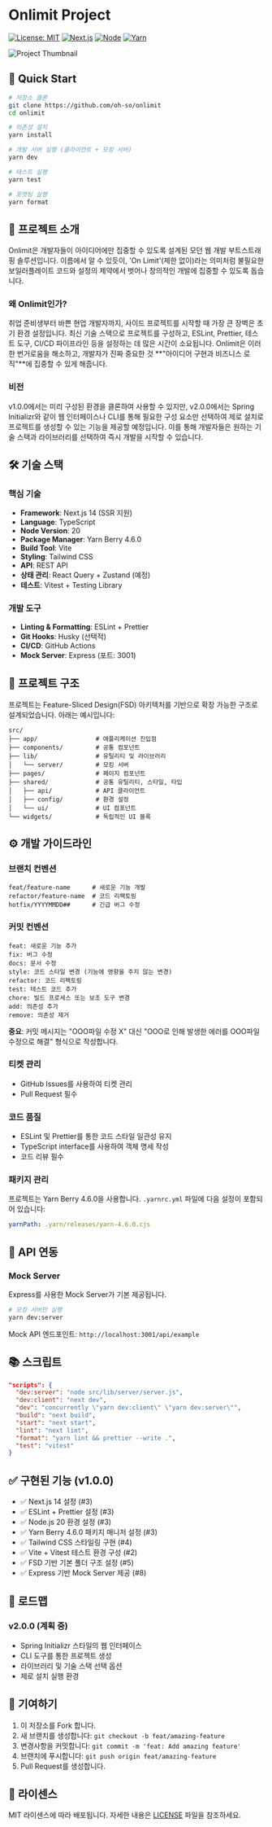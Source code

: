 # Onlimit Project

[![License: MIT](https://img.shields.io/badge/License-MIT-yellow.svg)](https://opensource.org/licenses/MIT)
[![Next.js](https://img.shields.io/badge/Next.js-14-black)](https://nextjs.org/)
[![Node](https://img.shields.io/badge/Node-20-green)](https://nodejs.org/)
[![Yarn](https://img.shields.io/badge/Yarn-4.6.0-blue)](https://yarnpkg.com/)

![Project Thumbnail](https://github.com/user-attachments/assets/e0a03924-8eb0-4ef9-a335-e57e7f406b88)

## 🚀 Quick Start

```bash
# 저장소 클론
git clone https://github.com/oh-so/onlimit
cd onlimit

# 의존성 설치
yarn install

# 개발 서버 실행 (클라이언트 + 모킹 서버)
yarn dev

# 테스트 실행
yarn test

# 포맷팅 실행
yarn format
```

## 📖 프로젝트 소개

Onlimit은 개발자들이 아이디어에만 집중할 수 있도록 설계된 모던 웹 개발 부트스트래핑 솔루션입니다. 이름에서 알 수 있듯이, 'On Limit'(제한 없이)라는 의미처럼 불필요한 보일러플레이트 코드와 설정의 제약에서 벗어나 창의적인 개발에 집중할 수 있도록 돕습니다.

### 왜 Onlimit인가?

취업 준비생부터 바쁜 현업 개발자까지, 사이드 프로젝트를 시작할 때 가장 큰 장벽은 초기 환경 설정입니다. 최신 기술 스택으로 프로젝트를 구성하고, ESLint, Prettier, 테스트 도구, CI/CD 파이프라인 등을 설정하는 데 많은 시간이 소요됩니다. Onlimit은 이러한 번거로움을 해소하고, 개발자가 진짜 중요한 것 **"아이디어 구현과 비즈니스 로직"**에 집중할 수 있게 해줍니다.

### 비전

v1.0.0에서는 미리 구성된 환경을 클론하여 사용할 수 있지만, v2.0.0에서는 Spring Initializr와 같이 웹 인터페이스나 CLI를 통해 필요한 구성 요소만 선택하여 제로 설치로 프로젝트를 생성할 수 있는 기능을 제공할 예정입니다. 이를 통해 개발자들은 원하는 기술 스택과 라이브러리를 선택하여 즉시 개발을 시작할 수 있습니다.

## 🛠️ 기술 스택

### 핵심 기술
- **Framework**: Next.js 14 (SSR 지원)
- **Language**: TypeScript
- **Node Version**: 20
- **Package Manager**: Yarn Berry 4.6.0
- **Build Tool**: Vite
- **Styling**: Tailwind CSS
- **API**: REST API
- **상태 관리**: React Query + Zustand (예정)
- **테스트**: Vitest + Testing Library

### 개발 도구
- **Linting & Formatting**: ESLint + Prettier
- **Git Hooks**: Husky (선택적)
- **CI/CD**: GitHub Actions
- **Mock Server**: Express (포트: 3001)

## 📁 프로젝트 구조

프로젝트는 Feature-Sliced Design(FSD) 아키텍처를 기반으로 확장 가능한 구조로 설계되었습니다.
아래는 예시입니다:

```
src/
├── app/                # 애플리케이션 진입점
├── components/         # 공통 컴포넌트
├── lib/                # 유틸리티 및 라이브러리
│   └── server/         # 모킹 서버
├── pages/              # 페이지 컴포넌트
├── shared/             # 공통 유틸리티, 스타일, 타입
│   ├── api/            # API 클라이언트
│   ├── config/         # 환경 설정
│   └── ui/             # UI 컴포넌트
└── widgets/            # 독립적인 UI 블록
```

## ⚙️ 개발 가이드라인

### 브랜치 컨벤션
```
feat/feature-name      # 새로운 기능 개발
refactor/feature-name  # 코드 리팩토링
hotfix/YYYYMMDD##      # 긴급 버그 수정
```

### 커밋 컨벤션
```
feat: 새로운 기능 추가
fix: 버그 수정
docs: 문서 수정
style: 코드 스타일 변경 (기능에 영향을 주지 않는 변경)
refactor: 코드 리팩토링
test: 테스트 코드 추가
chore: 빌드 프로세스 또는 보조 도구 변경
add: 의존성 추가
remove: 의존성 제거
```

**중요**: 커밋 메시지는 "OOO파일 수정 X" 대신 "OOO로 인해 발생한 에러를 OOO파일 수정으로 해결" 형식으로 작성합니다.

### 티켓 관리
- GitHub Issues를 사용하여 티켓 관리
- Pull Request 필수

### 코드 품질
- ESLint 및 Prettier를 통한 코드 스타일 일관성 유지
- TypeScript interface를 사용하여 객체 명세 작성
- 코드 리뷰 필수

### 패키지 관리
프로젝트는 Yarn Berry 4.6.0을 사용합니다. `.yarnrc.yml` 파일에 다음 설정이 포함되어 있습니다:

```yaml
yarnPath: .yarn/releases/yarn-4.6.0.cjs
```

## 📡 API 연동

### Mock Server
Express를 사용한 Mock Server가 기본 제공됩니다.

```bash
# 모킹 서버만 실행
yarn dev:server
```

Mock API 엔드포인트: `http://localhost:3001/api/example`

## 📚 스크립트

```json
"scripts": {
  "dev:server": "node src/lib/server/server.js",
  "dev:client": "next dev",
  "dev": "concurrently \"yarn dev:client\" \"yarn dev:server\"",
  "build": "next build",
  "start": "next start",
  "lint": "next lint",
  "format": "yarn lint && prettier --write .",
  "test": "vitest"
}
```

## ✅ 구현된 기능 (v1.0.0)

- ✅ Next.js 14 설정 (#3)
- ✅ ESLint + Prettier 설정 (#3)
- ✅ Node.js 20 환경 설정 (#3)
- ✅ Yarn Berry 4.6.0 패키지 매니저 설정 (#3)
- ✅ Tailwind CSS 스타일링 구현 (#4)
- ✅ Vite + Vitest 테스트 환경 구성 (#2)
- ✅ FSD 기반 기본 폴더 구조 설정 (#5)
- ✅ Express 기반 Mock Server 제공 (#8)

## 🔮 로드맵

### v2.0.0 (계획 중)
- Spring Initializr 스타일의 웹 인터페이스
- CLI 도구를 통한 프로젝트 생성
- 라이브러리 및 기술 스택 선택 옵션
- 제로 설치 실행 환경

## 🤝 기여하기

1. 이 저장소를 Fork 합니다.
2. 새 브랜치를 생성합니다: `git checkout -b feat/amazing-feature`
3. 변경사항을 커밋합니다: `git commit -m 'feat: Add amazing feature'`
4. 브랜치에 푸시합니다: `git push origin feat/amazing-feature`
5. Pull Request를 생성합니다.

## 📝 라이센스

MIT 라이센스에 따라 배포됩니다. 자세한 내용은 [LICENSE](LICENSE) 파일을 참조하세요.
